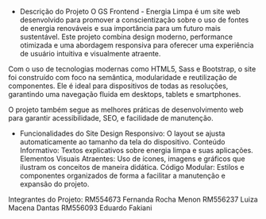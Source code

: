 * Descrição do Projeto
O GS Frontend - Energia Limpa é um site web desenvolvido para promover a conscientização sobre o uso de fontes de energia renováveis e sua importância para um futuro mais sustentável. Este projeto combina design moderno, performance otimizada e uma abordagem responsiva para oferecer uma experiência de usuário intuitiva e visualmente atraente.

Com o uso de tecnologias modernas como HTML5, Sass e Bootstrap, o site foi construído com foco na semântica, modularidade e reutilização de componentes. Ele é ideal para dispositivos de todas as resoluções, garantindo uma navegação fluida em desktops, tablets e smartphones.

O projeto também segue as melhores práticas de desenvolvimento web para garantir acessibilidade, SEO, e facilidade de manutenção.

* Funcionalidades do Site
Design Responsivo: O layout se ajusta automaticamente ao tamanho da tela do dispositivo.
Conteúdo Informativo: Textos explicativos sobre energia limpa e suas aplicações.
Elementos Visuais Atraentes: Uso de ícones, imagens e gráficos que ilustram os conceitos de maneira didática.
Código Modular: Estilos e componentes organizados de forma a facilitar a manutenção e expansão do projeto.


Integrantes do Projeto:
RM554673 Fernanda Rocha Menon
RM556237 Luiza Macena Dantas
RM556093 Eduardo Fakiani





